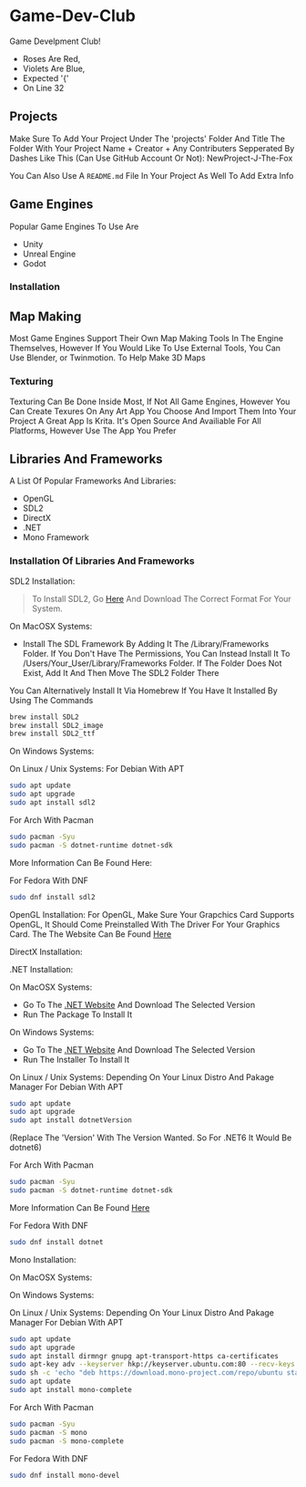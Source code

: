# Game-Dev-Club

Game Develpment Club!

- Roses Are Red,
- Violets Are Blue,
- Expected '{'
- On Line 32

## Projects

Make Sure To Add Your Project Under The 'projects' Folder And Title The Folder With Your Project Name + Creator + Any Contributers Sepperated By Dashes
Like This (Can Use GitHub Account Or Not): NewProject-J-The-Fox

You Can Also Use A `README.md` File In Your Project As Well To Add Extra Info

## Game Engines

Popular Game Engines To Use Are

- Unity
- Unreal Engine
- Godot

### Installation

## Map Making

Most Game Engines Support Their Own Map Making Tools In The Engine Themselves, However If You Would Like To Use External Tools, You Can Use Blender, or Twinmotion. To Help Make 3D Maps

### Texturing

Texturing Can Be Done Inside Most, If Not All Game Engines, However You Can Create Texures On Any Art App You Choose And Import Them Into Your Project A Great App Is Krita. It's Open Source And Availiable For All Platforms, However Use The App You Prefer

## Libraries And Frameworks

A List Of Popular Frameworks And Libraries:

- OpenGL
- SDL2
- DirectX
- .NET
- Mono Framework

### Installation Of Libraries And Frameworks

SDL2 Installation:

> To Install SDL2, Go [Here](https://github.com/libsdl-org/SDL/releases/tag/release-2.24.1) And Download The Correct Format For Your System.

On MacOSX Systems:

- Install The SDL Framework By Adding It The /Library/Frameworks Folder. If You Don't Have The Permissions, You Can Instead Install It To /Users/Your_User/Library/Frameworks Folder. If The Folder Does Not Exist, Add It And Then Move The SDL2 Folder There

You Can Alternatively Install It Via Homebrew If You Have It Installed By Using The Commands

```sh
brew install SDL2
brew install SDL2_image
brew install SDL2_ttf
```

On Windows Systems:

On Linux / Unix Systems:
For Debian With APT

```sh
sudo apt update
sudo apt upgrade
sudo apt install sdl2
```

For Arch With Pacman

```sh
sudo pacman -Syu
sudo pacman -S dotnet-runtime dotnet-sdk
```

More Information Can Be Found Here:

For Fedora With DNF

```sh
sudo dnf install sdl2
```

OpenGL Installation:
For OpenGL, Make Sure Your Grapchics Card Supports OpenGL, It Should Come Preinstalled With The Driver For Your Graphics Card. The The Website Can Be Found [Here](https://www.opengl.org/)

DirectX Installation:

.NET Installation:

On MacOSX Systems:

- Go To The [.NET Website](https://dotnet.microsoft.com/en-us/download) And Download The Selected Version
- Run The Package To Install It

On Windows Systems:

- Go To The [.NET Website](https://dotnet.microsoft.com/en-us/download) And Download The Selected Version
- Run The Installer To Install It

On Linux / Unix Systems:
Depending On Your Linux Distro And Pakage Manager
For Debian With APT

```sh
sudo apt update
sudo apt upgrade
sudo apt install dotnetVersion
```

(Replace The 'Version' With The Version Wanted. So For .NET6 It Would Be dotnet6)

For Arch With Pacman

```sh
sudo pacman -Syu
sudo pacman -S dotnet-runtime dotnet-sdk
```

More Information Can Be Found [Here](https://wiki.archlinux.org/title/.NET)

For Fedora With DNF

```sh
sudo dnf install dotnet
```

Mono Installation:

On MacOSX Systems:

On Windows Systems:

On Linux / Unix Systems:
Depending On Your Linux Distro And Pakage Manager
For Debian With APT

```sh
sudo apt update
sudo apt upgrade
sudo apt install dirmngr gnupg apt-transport-https ca-certificates
sudo apt-key adv --keyserver hkp://keyserver.ubuntu.com:80 --recv-keys 3FA7E0328081BFF6A14DA29AA6A19B38D3D831EF
sudo sh -c 'echo "deb https://download.mono-project.com/repo/ubuntu stable-bionic main" > /etc/apt/sources.list.d/mono-official-stable list'
sudo apt update
sudo apt install mono-complete
```

For Arch With Pacman

```sh
sudo pacman -Syu
sudo pacman -S mono
sudo pacman -S mono-complete
```

For Fedora With DNF

```sh
sudo dnf install mono-devel
```

